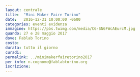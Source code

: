 ```yaml
---
layout: centrale
title:  "Mini Maker Faire Torino"
date:   2016-12-31 10:00:00 -0600
categories: eventi evidenza
immagine: https://pbs.twimg.com/media/C6-SN6FWcAEurcM.jpg
quando: 27 e 28 maggio 2017
dove: Fablab Torino
costo: 
durata: tutto il giorno
curadi:
permalink: ../minimakerfairetorino2017
per info: n.cognome@fablabtorino.org
iscrizione: 
---
```





